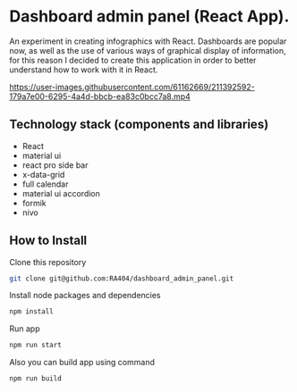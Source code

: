 # Dashboard admin panel (React App). 

An experiment in creating infographics with React. Dashboards are popular now, as well as the use of various ways of graphical display of information, for this reason I decided to create this application in order to better understand how to work with it in React.

https://user-images.githubusercontent.com/61162669/211392592-179a7e00-6295-4a4d-bbcb-ea83c0bcc7a8.mp4

## Technology stack (components and libraries)

- React
- material ui
- react pro side bar
- x-data-grid
- full calendar
- material ui accordion
- formik
- nivo

## How to Install

Clone this repository

```sh
git clone git@github.com:RA404/dashboard_admin_panel.git
```

Install node packages and dependencies

```sh
npm install
```

Run app

```sh
npm run start
```

Also you can build app using command

```sh
npm run build
```

